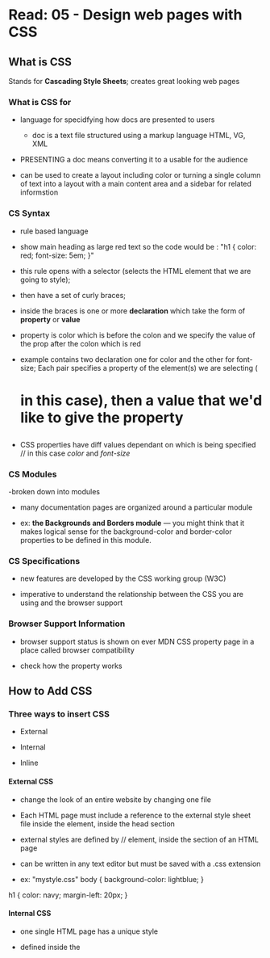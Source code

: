 # Read: 05 - Design web pages with CSS

## What is CSS

Stands for **Cascading Style Sheets**; creates great looking web pages

### What is CSS for

- language for specidfying how docs are presented to users
  - doc is a text file structured using a markup language
        HTML, VG, XML

- PRESENTING a doc means converting it to a usable for the audience

- can be used to create a layout including color or turning a single column of text into a layout with a main content area and a sidebar for related informstion

### CS Syntax

- rule based language

- show main heading as large red text so the code would be : "h1 {
    color: red;
    font-size: 5em;
}" 

- this rule opens with a selector (selects the HTML element that we are going to style); 

- then have a set of curly braces; 

- inside the braces is one or more **declaration** which take the form of **property** or **value** 

- property is color which is before the colon and we specify the value of the prop after the colon which is red

- example contains two declaration one for color and the other for font-size; Each pair specifies a property of the element(s) we are selecting (<h1> in this case), then a value that we'd like to give the property

- CSS properties have diff values dependant on which is being specified // in this case *color* and *font-size*

### CS Modules

-broken down into modules

- many documentation pages are organized around a particular module

- ex: **the Backgrounds and Borders module** — you might think that it makes logical sense for the background-color and border-color properties to be defined in this module.

### CS Specifications

- new features are developed by the CSS working group (W3C)

- imperative to understand the relationship between the CSS you are using and the browser support

### Browser Support Information

- browser support status is shown on ever MDN CSS property page in a place called browser compatibility

- check how the property works

## How to Add CSS

### Three ways to insert CSS

- External

- Internal

- Inline

#### External CSS

- change the look of an entire website by changing one file

- Each HTML page must include a reference to the external style sheet file inside the <link> element, inside the head section

- external styles are defined by // <link> element, inside the <head> section of an HTML page

- can be written in any text editor but must be saved with a .css extension

- ex: "mystyle.css"
body {
  background-color: lightblue;
}

h1 {
  color: navy;
  margin-left: 20px;
}

#### Internal CSS

- one single HTML page has a unique style

- defined inside the <style> element, inside the <head> section

#### Inline CSS

- used for unique sryle of s ingle element 

- add the style attribute to the relevant element

- defined within the "style" attribute of the relevant element

### Multiple Style Sheets

- if some properties have been defined for the same elements in different style sheets then the **LAST** read style will be used

ex:
external has h1 {color: navy;}
internal has h1 {color: orange;}
the color will be orange

### Cascading Order

- What style will be used when there is more than one style specified for an HTML element?

- styles in a page will "cascade" into a new "virtual" style sheet by the following rules, where number one has the highest priority:

Inline style (inside an HTML element)
External and internal style sheets (in the head section)
Browser default
So, an inline style has the highest priority, and will override external and internal styles and browser defaults.

## CSS Color Property

- color property specifies the color of text

    - set it w a **Hex value** // body {color: #92a8d1;}

    - **RGB value** // body {color: rgb(201, 76, 76);}

    - **RGBA value** // body {color: rgba(201, 76, 76, 0.6);}

    - **HSL value** // body {color: hsl(89, 43%, 51%);}

    - **HSLA value** // body {color: hsla(89, 43%, 51%, 0.6);}